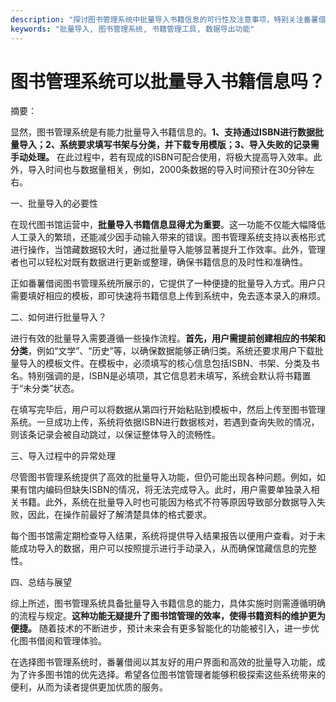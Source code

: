```yaml
---
description: "探讨图书管理系统中批量导入书籍信息的可行性及注意事项，特别关注番薯借阅系统的相关功能与设置。"
keywords: "批量导入, 图书管理系统, 书籍管理工具, 数据导出功能"
---
```

# 图书管理系统可以批量导入书籍信息吗？

摘要：

显然，图书管理系统是有能力批量导入书籍信息的。**1、支持通过ISBN进行数据批量导入；2、系统要求填写书架与分类，并下载专用模版；3、导入失败的记录需手动处理。** 在此过程中，若有现成的ISBN可配合使用，将极大提高导入效率。此外，导入时间也与数据量相关，例如，2000条数据的导入时间预计在30分钟左右。

一、批量导入的必要性

在现代图书馆运营中，**批量导入书籍信息显得尤为重要**。这一功能不仅能大幅降低人工录入的繁琐，还能减少因手动输入带来的错误。图书管理系统支持以表格形式进行操作，当馆藏数据较大时，通过批量导入能够显著提升工作效率。此外，管理者也可以轻松对既有数据进行更新或整理，确保书籍信息的及时性和准确性。

正如番薯借阅图书管理系统所展示的，它提供了一种便捷的批量导入方式。用户只需要填好相应的模板，即可快速将书籍信息上传到系统中，免去逐本录入的麻烦。

二、如何进行批量导入？

进行有效的批量导入需要遵循一些操作流程。**首先，用户需提前创建相应的书架和分类**，例如“文学”、“历史”等，以确保数据能够正确归类。系统还要求用户下载批量导入的模板文件。在模板中，必须填写的核心信息包括ISBN、书架、分类及书名。特别强调的是，ISBN是必填项，其它信息若未填写，系统会默认将书籍置于“未分类”状态。

在填写完毕后，用户可以将数据从第四行开始粘贴到模板中，然后上传至图书管理系统。一旦成功上传，系统将依据ISBN进行数据核对，若遇到查询失败的情况，则该条记录会被自动跳过，以保证整体导入的流畅性。

三、导入过程中的异常处理

尽管图书管理系统提供了高效的批量导入功能，但仍可能出现各种问题。例如，如果有馆内编码但缺失ISBN的情况，将无法完成导入。此时，用户需要单独录入相关书籍。此外，系统在批量导入时也可能因为格式不符等原因导致部分数据导入失败，因此，在操作前最好了解清楚具体的格式要求。

每个图书馆需定期检查导入结果，系统将提供导入结果报告以便用户查看。对于未能成功导入的数据，用户可以按照提示进行手动录入，从而确保馆藏信息的完整性。

四、总结与展望

综上所述，图书管理系统具备批量导入书籍信息的能力，具体实施时则需遵循明确的流程与规定。**这种功能无疑提升了图书馆管理的效率，使得书籍资料的维护更为便捷。** 随着技术的不断进步，预计未来会有更多智能化的功能被引入，进一步优化图书借阅和管理体验。

在选择图书管理系统时，番薯借阅以其友好的用户界面和高效的批量导入功能，成为了许多图书馆的优先选择。希望各位图书馆管理者能够积极探索这些系统带来的便利，从而为读者提供更加优质的服务。
